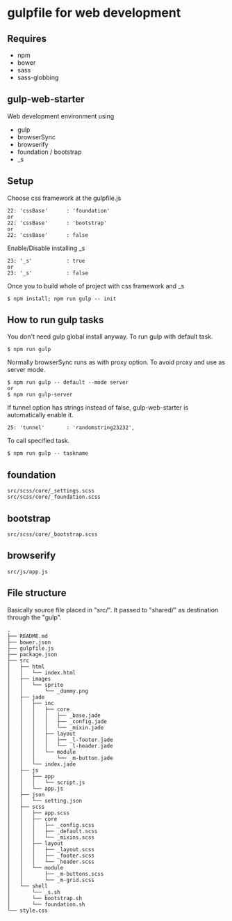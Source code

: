 # gulpfile for web development
## Requires
* npm
* bower
* sass
* sass-globbing


## gulp-web-starter
Web development environment using
* gulp
* browserSync
* browserify
* foundation / bootstrap
* _s


## Setup
Choose css framework at the gulpfile.js

    22: 'cssBase'      : 'foundation'
    or
    22: 'cssBase'      : 'bootstrap'
    or
    22: 'cssBase'      : false

Enable/Disable installing _s

    23: '_s'           : true
    or
    23: '_s'           : false

Once you to build whole of project with css framework and _s

    $ npm install; npm run gulp -- init



## How to run gulp tasks
You don't need gulp global install anyway. To run gulp with default task.

    $ npm run gulp

Normally browserSync runs as with proxy option. To avoid proxy and use as server mode.

    $ npm run gulp -- default --mode server
    or
    $ npm run gulp-server

If tunnel option has strings instead of false, gulp-web-starter is automatically enable it.

    25: 'tunnel'       : 'randomstring23232',

To call specified task.

    $ npm run gulp -- taskname


## foundation

    src/scss/core/_settings.scss
    src/scss/core/_foundation.scss


## bootstrap

    src/scss/core/_bootstrap.scss


## browserify

    src/js/app.js


## File structure
Basically source file placed in "src/". It passed to "shared/" as destination through the "gulp".

    .
    ├── README.md
    ├── bower.json
    ├── gulpfile.js
    ├── package.json
    ├── src
    │   ├── html
    │   │   └── index.html
    │   ├── images
    │   │   └── sprite
    │   │       └── _dummy.png
    │   ├── jade
    │   │   ├── inc
    │   │   │   ├── core
    │   │   │   │   ├── _base.jade
    │   │   │   │   ├── _config.jade
    │   │   │   │   └── _mixin.jade
    │   │   │   ├── layout
    │   │   │   │   ├── _l-footer.jade
    │   │   │   │   └── _l-header.jade
    │   │   │   └── module
    │   │   │       └── _m-button.jade
    │   │   └── index.jade
    │   ├── js
    │   │   ├── app
    │   │   │   └── script.js
    │   │   └── app.js
    │   ├── json
    │   │   └── setting.json
    │   ├── scss
    │   │   ├── app.scss
    │   │   ├── core
    │   │   │   ├── _config.scss
    │   │   │   ├── _default.scss
    │   │   │   └── _mixins.scss
    │   │   ├── layout
    │   │   │   ├── _layout.scss
    │   │   │   ├── _footer.scss
    │   │   │   └── _header.scss
    │   │   └── module
    │   │       ├── _m-buttons.scss
    │   │       └── _m-grid.scss
    │   └── shell
    │       └── _s.sh
    │       └── bootstrap.sh
    │       └── foundation.sh
    └── style.css
